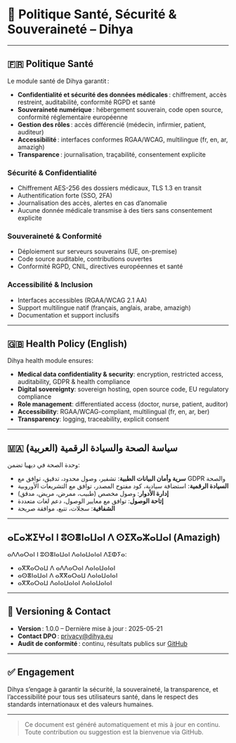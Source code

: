 # 🏥 Politique Santé, Sécurité & Souveraineté – Dihya

---

## 🇫🇷 Politique Santé

Le module santé de Dihya garantit :
- **Confidentialité et sécurité des données médicales** : chiffrement, accès restreint, auditabilité, conformité RGPD et santé
- **Souveraineté numérique** : hébergement souverain, code open source, conformité réglementaire européenne
- **Gestion des rôles** : accès différencié (médecin, infirmier, patient, auditeur)
- **Accessibilité** : interfaces conformes RGAA/WCAG, multilingue (fr, en, ar, amazigh)
- **Transparence** : journalisation, traçabilité, consentement explicite

### Sécurité & Confidentialité
- Chiffrement AES-256 des dossiers médicaux, TLS 1.3 en transit
- Authentification forte (SSO, 2FA)
- Journalisation des accès, alertes en cas d’anomalie
- Aucune donnée médicale transmise à des tiers sans consentement explicite

### Souveraineté & Conformité
- Déploiement sur serveurs souverains (UE, on-premise)
- Code source auditable, contributions ouvertes
- Conformité RGPD, CNIL, directives européennes et santé

### Accessibilité & Inclusion
- Interfaces accessibles (RGAA/WCAG 2.1 AA)
- Support multilingue natif (français, anglais, arabe, amazigh)
- Documentation et support inclusifs

---

## 🇬🇧 Health Policy (English)

Dihya health module ensures:
- **Medical data confidentiality & security**: encryption, restricted access, auditability, GDPR & health compliance
- **Digital sovereignty**: sovereign hosting, open source code, EU regulatory compliance
- **Role management**: differentiated access (doctor, nurse, patient, auditor)
- **Accessibility**: RGAA/WCAG-compliant, multilingual (fr, en, ar, ber)
- **Transparency**: logging, traceability, explicit consent

---

## 🇲🇦 سياسة الصحة والسيادة الرقمية (العربية)

وحدة الصحة في ديهيا تضمن:
- **سرية وأمان البيانات الطبية**: تشفير، وصول محدود، تدقيق، توافق مع GDPR والصحة
- **السيادة الرقمية**: استضافة سيادية، كود مفتوح المصدر، توافق مع التشريعات الأوروبية
- **إدارة الأدوار**: وصول مخصص (طبيب، ممرض، مريض، مدقق)
- **إتاحة الوصول**: توافق مع معايير الوصول، دعم لغات متعددة
- **الشفافية**: سجلات، تتبع، موافقة صريحة

---

## ⴰⵎⴰⵣⵉⵖⴰⵏ ⵏ ⵓⵙⴻⵏⴰⵡⴰⵏ ⴷ ⵙⵉⴳⴰⵣⴰⵡⴰⵏ (Amazigh)

ⴰⴷⴷⴰⵔⴰⵏ ⵏ ⵓⵙⴻⵏⴰⵡⴰⵏ ⴷⴰⵏⴰⵡⴰⵏⴰⵏ ⴷⵉⵀⵢⴰ:
- ⴰⴳⴳⴰⵔⴰⵡ ⴷ ⴰⴷⴷⴰⵔⴰⵏ ⴷⴰⵏⴰⵡⴰⵏⴰⵏ
- ⴰⵙⴻⵏⴰⵡⴰⵏ ⴷ ⴰⴳⴳⴰⵔⴰⵡ ⴷⴰⵏⴰⵡⴰⵏⴰⵏ
- ⴰⴳⴳⴰⵔⴰⵡ ⴷⴰⵏⴰⵡⴰⵏⴰⵏ ⴷⴰⵏⴰⵡⴰⵏⴰⵏ

---

## 📜 Versioning & Contact

- **Version** : 1.0.0 – Dernière mise à jour : 2025-05-21
- **Contact DPO** : privacy@dihya.eu
- **Audit de conformité** : continu, résultats publics sur [GitHub](https://github.com/DihyaOrg/Dihya)

---

## ✅ Engagement

Dihya s’engage à garantir la sécurité, la souveraineté, la transparence, et l’accessibilité pour tous ses utilisateurs santé, dans le respect des standards internationaux et des valeurs humaines.

---

> Ce document est généré automatiquement et mis à jour en continu.
> Toute contribution ou suggestion est la bienvenue via GitHub.
